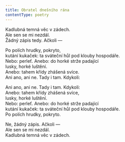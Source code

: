 ```yaml
---
title: Obratel dnešního rána
contentType: poetry
---
```


<section>

Kadlubná temná věc v zádech.  
Ale sen se mi nezdál.  
Žádný zápis tedy. Ačkoli —

Po polích hrudky, pokryto,  
kutání kukaček: ta sváteční hůl pod klouby hospodáře.  
Nebo: perleť. Anebo: do horké strže padající  
lusky, horké luštění.  
Anebo: tahem křídy zhášená svíce.  
Ani ano, ani ne. Tady i tam. Kdykoli:

Ani ano, ani ne. Tady i tam. Kdykoli:  
Anebo: tahem křídy zhášená svíce,  
lusky, horké luštění.  
Nebo: perleť. Anebo: do horké strže padající  
kutání kukaček: ta sváteční hůl pod klouby hospodáře.  
Po polích hrudky, pokryto.

Ne, žádný zápis. Ačkoli —  
Ale sen se mi nezdál.  
Kadlubná temná věc v zádech.

</section>

